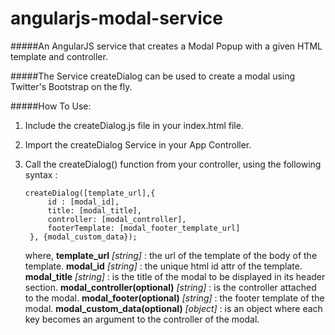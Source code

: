 angularjs-modal-service
=======================

#####An AngularJS service that creates a Modal Popup with a given HTML template and controller.

#####The Service createDialog can be used to create a modal using Twitter's Bootstrap on the fly.

#####How To Use:

1. Include the createDialog.js file in your index.html file.
2. Import the createDialog Service in your App Controller.
3. Call the createDialog() function from your controller, using the following syntax : 
	
	<pre><code>createDialog([template_url],{
		id : [modal_id],
		title: [modal_title],
		controller: [modal_controller],
		footerTemplate: [modal_footer_template_url]
	}, {modal_custom_data});</code></pre>

	where, 
		**template_url** *[string]* : the url of the template of the body of the template.
		**modal_id** *[string]* : the unique html id attr of the template.
		**modal_title** *[string]* : is the title of the modal to be displayed in its header section.
		**modal_controller(optional)** *[string]* : is the controller attached to the modal. 
		**modal_footer(optional)** *[string]* : the footer template of the modal.
		**modal_custom_data(optional)** *[object]* : is an object where each key becomes an argument to the controller of the modal.

